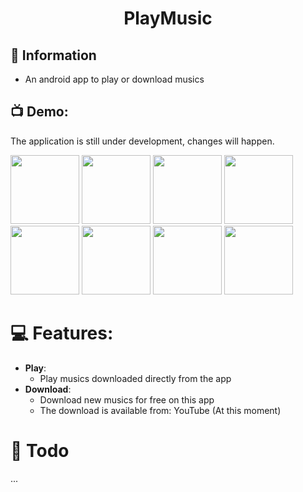 <h1 align="center">PlayMusic</h1>
  
## 📗 Information

* An android app to play or download musics

## 📺 Demo:
The application is still under development, changes will happen.

<p float="left">
<img src="https://i.imgur.com/BrF6MW1.png" width="110"> <img src="https://i.imgur.com/oTX5O92.png" width="110"> <img src="https://i.imgur.com/BqvBk0V.png" width="110"> <img src="https://i.imgur.com/gYekBfK.png" width="110"> <img src="https://i.imgur.com/BJgtdjv.png" width="110"> <img src="https://i.imgur.com/dtUeAuc.png" width="110"> <img src="https://i.imgur.com/UbDGpqb.png" width="110"> <img src="https://i.imgur.com/WjunyvP.png" width="110">
</p>

# 💻 Features:
- **Play**:
  - Play musics downloaded directly from the app
- **Download**:
  - Download new musics for free on this app
  - The download is available from: YouTube (At this moment)

# 🔨 Todo

...
